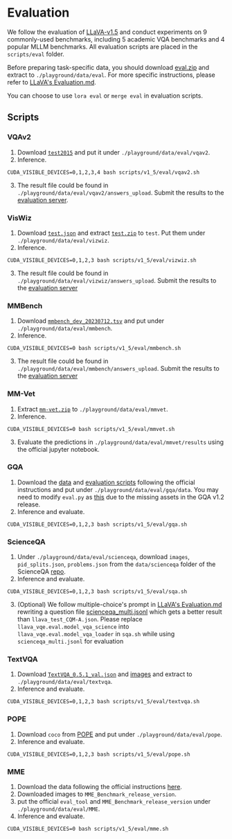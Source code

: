 # Evaluation
We follow the evaluation of [LLaVA-v1.5](https://github.com/haotian-liu/LLaVA/tree/main) and conduct experiments on 9 commonly-used benchmarks, including 5 academic VQA benchmarks and 4 popular MLLM benchmarks. All evaluation scripts are placed in the `scripts/eval` folder. 

Before preparing task-specific data, you should download [eval.zip](https://drive.google.com/file/d/1atZSBBrAX54yYpxtVVW33zFvcnaHeFPy/view?usp=sharing) and extract to `./playground/data/eval`. For more specific instructions, please refer to [LLaVA's Evaluation.md](https://github.com/haotian-liu/LLaVA/blob/main/docs/Evaluation.md). 

You can choose to use `lora eval` or `merge eval` in evaluation scripts.
## Scripts
### VQAv2
1. Download [`test2015`](http://images.cocodataset.org/zips/test2015.zip) and put it under `./playground/data/eval/vqav2`.
2. Inference.
```Shell
CUDA_VISIBLE_DEVICES=0,1,2,3,4 bash scripts/v1_5/eval/vqav2.sh
```
3. The result file could be found in `./playground/data/eval/vqav2/answers_upload`. Submit the results to the [evaluation server](https://eval.ai/web/challenges/challenge-page/830/my-submission).

### VisWiz

1. Download [`test.json`](https://vizwiz.cs.colorado.edu/VizWiz_final/vqa_data/Annotations.zip) and extract [`test.zip`](https://vizwiz.cs.colorado.edu/VizWiz_final/images/test.zip) to `test`. Put them under `./playground/data/eval/vizwiz`.
2. Inference.
```Shell
CUDA_VISIBLE_DEVICES=0,1,2,3 bash scripts/v1_5/eval/vizwiz.sh
```
3. The result file could be found in `./playground/data/eval/vizwiz/answers_upload`. Submit the results to the [evaluation server](https://eval.ai/web/challenges/challenge-page/1911/my-submission)

### MMBench

1. Download [`mmbench_dev_20230712.tsv`](https://download.openmmlab.com/mmclassification/datasets/mmbench/mmbench_dev_20230712.tsv) and put under `./playground/data/eval/mmbench`.
2. Inference.
```Shell
CUDA_VISIBLE_DEVICES=0 bash scripts/v1_5/eval/mmbench.sh
```
3. The result file could be found in `./playground/data/eval/mmbench/answers_upload`. Submit the results to the [evaluation server](https://opencompass.org.cn/leaderboard-multimodal)

### MM-Vet

1. Extract [`mm-vet.zip`](https://github.com/yuweihao/MM-Vet/releases/download/v1/mm-vet.zip) to `./playground/data/eval/mmvet`.
2. Inference.
```Shell
CUDA_VISIBLE_DEVICES=0 bash scripts/v1_5/eval/mmvet.sh
```
3. Evaluate the predictions in `./playground/data/eval/mmvet/results` using the official jupyter notebook.

### GQA

1. Download the [data](https://cs.stanford.edu/people/dorarad/gqa/download.html) and [evaluation scripts](https://cs.stanford.edu/people/dorarad/gqa/evaluate.html) following the official instructions and put under `./playground/data/eval/gqa/data`. You may need to modify `eval.py` as [this](https://gist.github.com/haotian-liu/db6eddc2a984b4cbcc8a7f26fd523187) due to the missing assets in the GQA v1.2 release.
2. Inference and evaluate.
```Shell
CUDA_VISIBLE_DEVICES=0,1,2,3 bash scripts/v1_5/eval/gqa.sh
```

### ScienceQA

1. Under `./playground/data/eval/scienceqa`, download `images`, `pid_splits.json`, `problems.json` from the `data/scienceqa` folder of the ScienceQA [repo](https://github.com/lupantech/ScienceQA).
2. Inference and evaluate.
```Shell
CUDA_VISIBLE_DEVICES=0,1,2,3 bash scripts/v1_5/eval/sqa.sh
```
3. (Optional) We follow multiple-choice's prompt in [LLaVA's Evaluation.md](https://github.com/haotian-liu/LLaVA/blob/main/docs/Evaluation.md) rewriting a question file [scienceqa_multi.jsonl](https://drive.google.com/file/d/1SU7tEuXUENnvXowGkFVcEa5dsVPlMsD9/view?usp=drive_link) which gets a better result than `llava_test_CQM-A.json`. Please replace `llava_vqe.eval.model_vqa_science` into `llava_vqe.eval.model_vqa_loader` in `sqa.sh` while using `scienceqa_multi.jsonl` for evaluation
### TextVQA

1. Download [`TextVQA_0.5.1_val.json`](https://dl.fbaipublicfiles.com/textvqa/data/TextVQA_0.5.1_val.json) and [images](https://dl.fbaipublicfiles.com/textvqa/images/train_val_images.zip) and extract to `./playground/data/eval/textvqa`.
2. Inference and evaluate.
```Shell
CUDA_VISIBLE_DEVICES=0,1,2,3 bash scripts/v1_5/eval/textvqa.sh
```

### POPE

1. Download `coco` from [POPE](https://github.com/AoiDragon/POPE/tree/e3e39262c85a6a83f26cf5094022a782cb0df58d/output/coco) and put under `./playground/data/eval/pope`.
2. Inference and evaluate.
```Shell
CUDA_VISIBLE_DEVICES=0,1,2,3 bash scripts/v1_5/eval/pope.sh
```

### MME

1. Download the data following the official instructions [here](https://github.com/BradyFU/Awesome-Multimodal-Large-Language-Models/tree/Evaluation).
2. Downloaded images to `MME_Benchmark_release_version`.
3. put the official `eval_tool` and `MME_Benchmark_release_version` under `./playground/data/eval/MME`.
4. Inference and evaluate.
```Shell
CUDA_VISIBLE_DEVICES=0 bash scripts/v1_5/eval/mme.sh
```